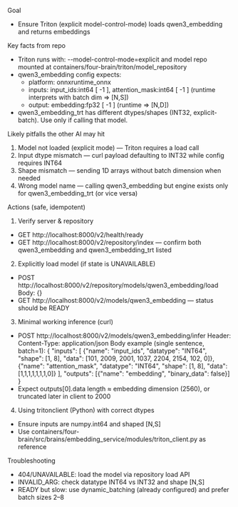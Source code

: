 Goal
- Ensure Triton (explicit model-control-mode) loads qwen3_embedding and returns embeddings

Key facts from repo
- Triton runs with: --model-control-mode=explicit and model repo mounted at containers/four-brain/triton/model_repository
- qwen3_embedding config expects:
  - platform: onnxruntime_onnx
  - inputs: input_ids:int64 [ -1 ], attention_mask:int64 [ -1 ] (runtime interprets with batch dim => [N,S])
  - output: embedding:fp32 [ -1 ] (runtime => [N,D])
- qwen3_embedding_trt has different dtypes/shapes (INT32, explicit-batch). Use only if calling that model.

Likely pitfalls the other AI may hit
1) Model not loaded (explicit mode) — Triton requires a load call
2) Input dtype mismatch — curl payload defaulting to INT32 while config requires INT64
3) Shape mismatch — sending 1D arrays without batch dimension when needed
4) Wrong model name — calling qwen3_embedding but engine exists only for qwen3_embedding_trt (or vice versa)

Actions (safe, idempotent)
1) Verify server & repository
- GET http://localhost:8000/v2/health/ready
- GET http://localhost:8000/v2/repository/index — confirm both qwen3_embedding and qwen3_embedding_trt listed

2) Explicitly load model (if state is UNAVAILABLE)
- POST http://localhost:8000/v2/repository/models/qwen3_embedding/load
  Body: {}
- GET http://localhost:8000/v2/models/qwen3_embedding — status should be READY

3) Minimal working inference (curl)
- POST http://localhost:8000/v2/models/qwen3_embedding/infer
  Header: Content-Type: application/json
  Body example (single sentence, batch=1):
  {
    "inputs": [
      {"name": "input_ids", "datatype": "INT64", "shape": [1, 8], "data": [101, 2009, 2001, 1037, 2204, 2154, 102, 0]},
      {"name": "attention_mask", "datatype": "INT64", "shape": [1, 8], "data": [1,1,1,1,1,1,1,0]}
    ],
    "outputs": [{"name": "embedding", "binary_data": false}]
  }
- Expect outputs[0].data length ≈ embedding dimension (2560), or truncated later in client to 2000

4) Using tritonclient (Python) with correct dtypes
- Ensure inputs are numpy.int64 and shaped [N,S]
- Use containers/four-brain/src/brains/embedding_service/modules/triton_client.py as reference

Troubleshooting
- 404/UNAVAILABLE: load the model via repository load API
- INVALID_ARG: check datatype INT64 vs INT32 and shape [N,S]
- READY but slow: use dynamic_batching (already configured) and prefer batch sizes 2–8

